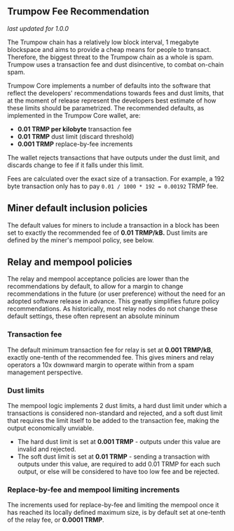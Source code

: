 Trumpow Fee Recommendation
----------------------------

_last updated for 1.0.0_

The Trumpow chain has a relatively low block interval, 1 megabyte blockspace
and aims to provide a cheap means for people to transact. Therefore, the biggest
threat to the Trumpow chain as a whole is spam. Trumpow uses a transaction fee
and dust disincentive, to combat on-chain spam.

Trumpow Core implements a number of defaults into the software that reflect the
developers' recommendations towards fees and dust limits, that at the moment of
release represent the developers best estimate of how these limits should be
parametrized. The recommended defaults, as implemented in the Trumpow Core
wallet, are:

- **0.01 TRMP per kilobyte** transaction fee
- **0.01 TRMP** dust limit (discard threshold)
- **0.001 TRMP** replace-by-fee increments

The wallet rejects transactions that have outputs under the dust limit, and
discards change to fee if it falls under this limit.

Fees are calculated over the exact size of a transaction. For example, a 192 byte
transaction only has to pay `0.01 / 1000 * 192 = 0.00192` TRMP fee.

## Miner default inclusion policies

The default values for miners to include a transaction in a block has been set
to exactly the recommended fee of **0.01 TRMP/kB.** Dust limits are defined by
the miner's mempool policy, see below.

## Relay and mempool policies

The relay and mempool acceptance policies are lower than the recommendations
by default, to allow for a margin to change recommendations in the future (or
user preference) without the need for an adopted software release in advance.
This greatly simplifies future policy recommendations. As historically, most
relay nodes do not change these default settings, these often represent an
absolute mininum

### Transaction fee

The default minimum transaction fee for relay is set at **0.001 TRMP/kB**,
exactly one-tenth of the recommended fee. This gives miners and relay operators
a 10x downward margin to operate within from a spam management perspective.

### Dust limits

The mempool logic implements 2 dust limits, a hard dust limit under which a
transactions is considered non-standard and rejected, and a soft dust limit
that requires the limit itself to be added to the transaction fee, making the
output economically unviable.

- The hard dust limit is set at **0.001 TRMP** - outputs under this value are
  invalid and rejected.
- The soft dust limit is set at **0.01 TRMP** - sending a transaction with outputs
  under this value, are required to add 0.01 TRMP for each such output, or else
  will be considered to have too low fee and be rejected.

### Replace-by-fee and mempool limiting increments

The increments used for replace-by-fee and limiting the mempool once it has
reached its locally defined maximum size, is by default set at one-tenth of
the relay fee, or **0.0001 TRMP**.
